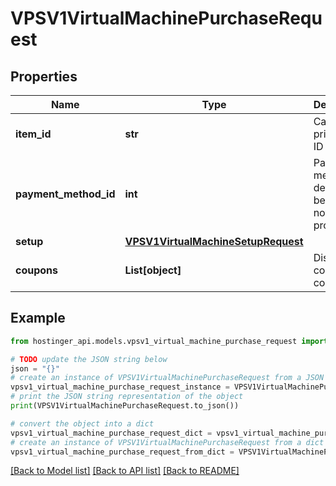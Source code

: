 # VPSV1VirtualMachinePurchaseRequest


## Properties

Name | Type | Description | Notes
------------ | ------------- | ------------- | -------------
**item_id** | **str** | Catalog price item ID | 
**payment_method_id** | **int** | Payment method ID, default will be used if not provided | [optional] 
**setup** | [**VPSV1VirtualMachineSetupRequest**](VPSV1VirtualMachineSetupRequest.md) |  | 
**coupons** | **List[object]** | Discount coupon codes | [optional] 

## Example

```python
from hostinger_api.models.vpsv1_virtual_machine_purchase_request import VPSV1VirtualMachinePurchaseRequest

# TODO update the JSON string below
json = "{}"
# create an instance of VPSV1VirtualMachinePurchaseRequest from a JSON string
vpsv1_virtual_machine_purchase_request_instance = VPSV1VirtualMachinePurchaseRequest.from_json(json)
# print the JSON string representation of the object
print(VPSV1VirtualMachinePurchaseRequest.to_json())

# convert the object into a dict
vpsv1_virtual_machine_purchase_request_dict = vpsv1_virtual_machine_purchase_request_instance.to_dict()
# create an instance of VPSV1VirtualMachinePurchaseRequest from a dict
vpsv1_virtual_machine_purchase_request_from_dict = VPSV1VirtualMachinePurchaseRequest.from_dict(vpsv1_virtual_machine_purchase_request_dict)
```
[[Back to Model list]](../README.md#documentation-for-models) [[Back to API list]](../README.md#documentation-for-api-endpoints) [[Back to README]](../README.md)


